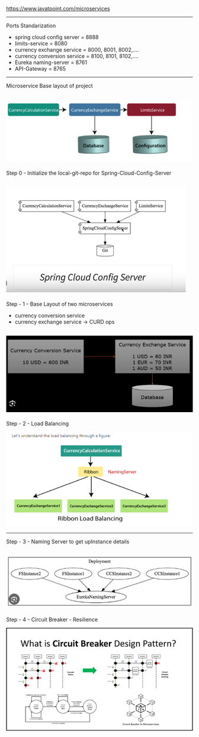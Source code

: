https://www.javatpoint.com/microservices

---------------------------------------
Ports Standarization

- spring cloud config server = 8888
- limits-service = 8080
- currency exchange service = 8000, 8001, 8002,....
- currency conversion service = 8100, 8101, 8102,....
- Eureka naming-server = 8761
- API-Gateway = 8765

----------------------------------------
Microservice Base layout of project

![img_1.png](img_1.png)
-----------------------------------------
Step 0 - Initialize the local-git-repo for Spring-Cloud-Config-Server

![img.png](img.png)
-----------------------------------------
Step - 1 - Base Layout of two microservices

- currency conversion service
- currency exchange service -> CURD ops

![img_2.png](img_2.png)
-----------------------------------------
Step - 2 - Load Balancing

![img_3.png](img_3.png)

------------------------------------------
Step - 3 - Naming Server to get upInstance details

![img_4.png](img_4.png)
------------------------------------------
Step - 4 - Circuit Breaker - Resilience

![img_5.png](img_5.png)